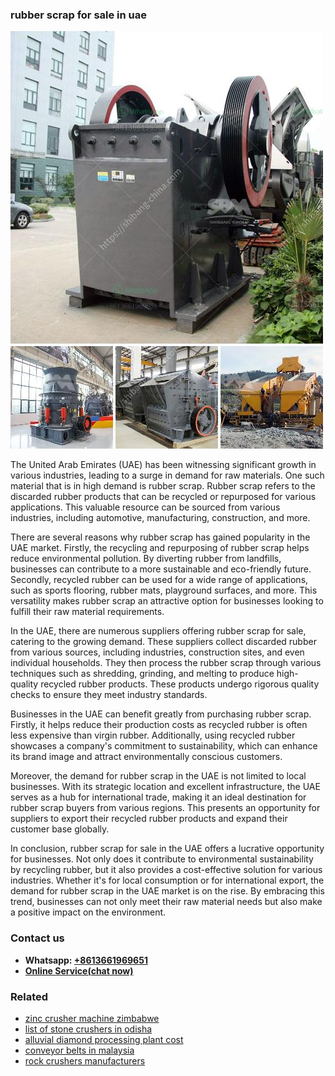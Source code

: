 <h3>rubber scrap for sale in uae</h3><img src='1704857021.jpg' alt=''><p>The United Arab Emirates (UAE) has been witnessing significant growth in various industries, leading to a surge in demand for raw materials. One such material that is in high demand is rubber scrap. Rubber scrap refers to the discarded rubber products that can be recycled or repurposed for various applications. This valuable resource can be sourced from various industries, including automotive, manufacturing, construction, and more.</p><p>There are several reasons why rubber scrap has gained popularity in the UAE market. Firstly, the recycling and repurposing of rubber scrap helps reduce environmental pollution. By diverting rubber from landfills, businesses can contribute to a more sustainable and eco-friendly future. Secondly, recycled rubber can be used for a wide range of applications, such as sports flooring, rubber mats, playground surfaces, and more. This versatility makes rubber scrap an attractive option for businesses looking to fulfill their raw material requirements.</p><p>In the UAE, there are numerous suppliers offering rubber scrap for sale, catering to the growing demand. These suppliers collect discarded rubber from various sources, including industries, construction sites, and even individual households. They then process the rubber scrap through various techniques such as shredding, grinding, and melting to produce high-quality recycled rubber products. These products undergo rigorous quality checks to ensure they meet industry standards.</p><p>Businesses in the UAE can benefit greatly from purchasing rubber scrap. Firstly, it helps reduce their production costs as recycled rubber is often less expensive than virgin rubber. Additionally, using recycled rubber showcases a company's commitment to sustainability, which can enhance its brand image and attract environmentally conscious customers.</p><p>Moreover, the demand for rubber scrap in the UAE is not limited to local businesses. With its strategic location and excellent infrastructure, the UAE serves as a hub for international trade, making it an ideal destination for rubber scrap buyers from various regions. This presents an opportunity for suppliers to export their recycled rubber products and expand their customer base globally.</p><p>In conclusion, rubber scrap for sale in the UAE offers a lucrative opportunity for businesses. Not only does it contribute to environmental sustainability by recycling rubber, but it also provides a cost-effective solution for various industries. Whether it's for local consumption or for international export, the demand for rubber scrap in the UAE market is on the rise. By embracing this trend, businesses can not only meet their raw material needs but also make a positive impact on the environment.</p><h3>Contact us</h3><ul><li><strong>Whatsapp:&nbsp;<a href="https://wa.me/8613661969651">+8613661969651</a></strong></li><li><a href="https://swt.shibang-china.com/?git&amp;zhl&amp;rubber scrap for sale in uae"><strong>Online Service(chat now)</strong></a></li></ul><h3>Related</h3><ul><li><a href='zinc crusher machine zimbabwe.md'>zinc crusher machine zimbabwe</a></li><li><a href='list of stone crushers in odisha.md'>list of stone crushers in odisha</a></li><li><a href='alluvial diamond processing plant cost.md'>alluvial diamond processing plant cost</a></li><li><a href='conveyor belts in malaysia.md'>conveyor belts in malaysia</a></li><li><a href='rock crushers manufacturers.md'>rock crushers manufacturers</a></li></ul>